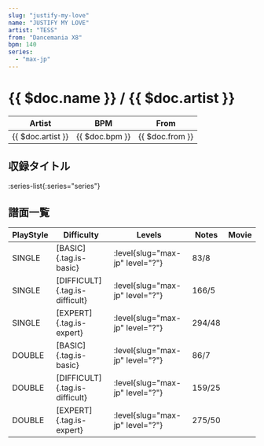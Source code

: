```yaml
---
slug: "justify-my-love"
name: "JUSTIFY MY LOVE"
artist: "TESS"
from: "Dancemania X8"
bpm: 140
series:
  - "max-jp"
---
```


# {{ $doc.name }} / {{ $doc.artist }}

|Artist|BPM|From|
|------|---|----|
|{{ $doc.artist }}|{{ $doc.bpm }}|{{ $doc.from }}|

## 収録タイトル

:series-list{:series="series"}

## 譜面一覧

|PlayStyle|Difficulty|Levels|Notes|Movie|
|---------|----------|------|-----|-----|
|SINGLE|[BASIC]{.tag.is-basic}|<div class="field is-grouped is-grouped-multiline"> :level{slug="max-jp" level="?"}</div>|83/8||
|SINGLE|[DIFFICULT]{.tag.is-difficult}|<div class="field is-grouped is-grouped-multiline"> :level{slug="max-jp" level="?"}</div>|166/5||
|SINGLE|[EXPERT]{.tag.is-expert}|<div class="field is-grouped is-grouped-multiline"> :level{slug="max-jp" level="?"}</div>|294/48||
|DOUBLE|[BASIC]{.tag.is-basic}|<div class="field is-grouped is-grouped-multiline"> :level{slug="max-jp" level="?"}</div>|86/7||
|DOUBLE|[DIFFICULT]{.tag.is-difficult}|<div class="field is-grouped is-grouped-multiline"> :level{slug="max-jp" level="?"}</div>|159/25||
|DOUBLE|[EXPERT]{.tag.is-expert}|<div class="field is-grouped is-grouped-multiline"> :level{slug="max-jp" level="?"}</div>|275/50||

